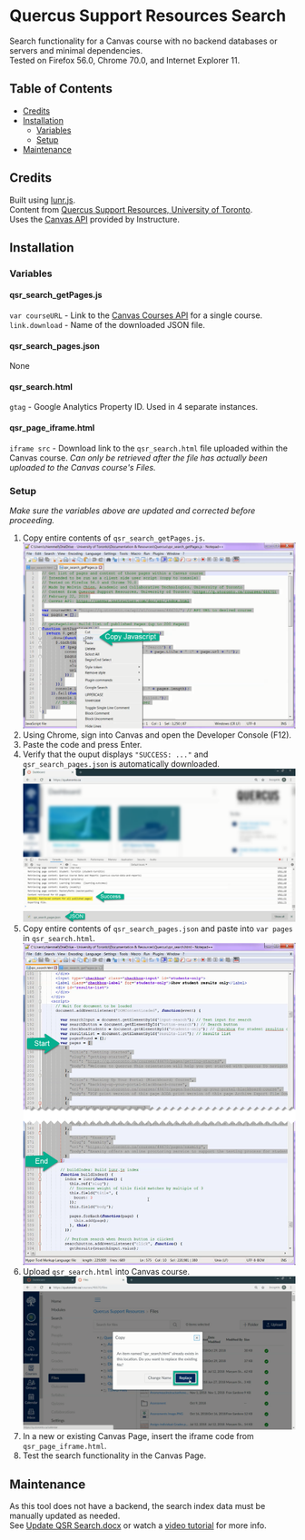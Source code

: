 # Quercus Support Resources Search
Search functionality for a Canvas course with no backend databases or servers and minimal dependencies.  
Tested on Firefox 56.0, Chrome 70.0, and Internet Explorer 11.  

## Table of Contents
- [Credits](#credits)  
- [Installation](#installation)  
    - [Variables](#variables)  
    - [Setup](#setup)  
- [Maintenance](#maintenance)  

## Credits
Built using [lunr.js](https://lunrjs.com/docs/index.html).  
Content from [Quercus Support Resources, University of Toronto](https://q.utoronto.ca/courses/46670).  
Uses the [Canvas API](https://canvas.instructure.com/doc/api/index.html) provided by Instructure.  

## Installation
### Variables
#### qsr_search_getPages.js
`var courseURL` - Link to the [Canvas Courses API](https://canvas.instructure.com/doc/api/courses.html#method.courses.show) for a single course.  
`link.download` - Name of the downloaded JSON file.

#### qsr_search_pages.json
None

#### qsr_search.html
`gtag` - Google Analytics Property ID. Used in 4 separate instances.

#### qsr_page_iframe.html
`iframe src` - Download link to the `qsr_search.html` file uploaded within the Canvas course. *Can only be retrieved after the file has actually been uploaded to the Canvas course's Files.*

### Setup
*Make sure the variables above are updated and corrected before proceeding.*
1. Copy entire contents of `qsr_search_getPages.js`.
   ![Copy Javascript](docs/1_copy_javascript.png)
2. Using Chrome, sign into Canvas and open the Developer Console (F12).
3. Paste the code and press Enter.
4. Verify that the ouput displays `"SUCCESS: ..."` and `qsr_search_pages.json` is automatically downloaded.
   ![Run Javascript](docs/2_run_javascript.png)
5. Copy entire contents of `qsr_search_pages.json` and paste into `var pages` in `qsr_search.html`.
   ![Paste JSON](docs/3_paste_json.png)
6. Upload `qsr_search.html` into Canvas course.
   ![Upload HTML](docs/4_upload_html.png)
7. In a new or existing Canvas Page, insert the iframe code from `qsr_page_iframe.html`.
8. Test the search functionality in the Canvas Page.

## Maintenance
As this tool does not have a backend, the search index data must be manually updated as needed.  
See [Update QSR Search.docx](docs/Update%20QSR%20Search.docx) or watch a [video tutorial](https://youtu.be/CoIv780_sls) for more info.
